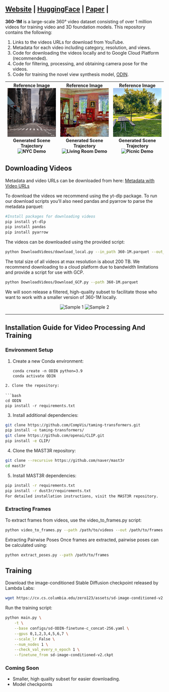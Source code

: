 
## [Website](https://mattwallingford.github.io/ODIN/) | [HuggingFace](https://huggingface.co/datasets/mwallingford/360-1M/tree/main) | [Paper](https://openreview.net/pdf?id=otxOtsWCMb) | 

**360-1M** is a large-scale 360° video dataset consisting of over 1 million videos for training video and 3D foundation models. This repository contains the following:
1. Links to the videos URLs for download from YouTube.
2. Metadata for each video including category, resolution, and views. 
2. Code for downloading the videos locally and to Google Cloud Platform (recommended).
3. Code for filtering, processing, and obtaining camera pose for the videos.
4. Code for training the novel view synthesis model, [ODIN](https://openreview.net/pdf?id=otxOtsWCMb).
   
| **Reference Image**<br><img src="https://raw.githubusercontent.com/MattWallingford/ODIN/main/nyc-256x256.png" width="256" alt="NYC Reference" /><br>**Generated Scene Trajectory**<br><img src="https://raw.githubusercontent.com/MattWallingford/ODIN/main/nyc4.gif" width="256" alt="NYC Demo" /> | **Reference Image**<br><img src="https://raw.githubusercontent.com/MattWallingford/ODIN/main/livingroom-256x256.jpg" width="256" alt="Living Room Reference" /><br>**Generated Scene Trajectory**<br><img src="https://raw.githubusercontent.com/MattWallingford/ODIN/main/living_room_zoom.gif" width="256" alt="Living Room Demo" /> | **Reference Image**<br><img src="https://raw.githubusercontent.com/MattWallingford/ODIN/main/picnic-256x256.png" width="256" alt="Picnic Reference" /><br>**Generated Scene Trajectory**<br><img src="https://raw.githubusercontent.com/MattWallingford/ODIN/main/picnic2.gif" width="256" alt="Picnic Demo" /> |
| --- | --- | --- |

## Downloading Videos
Metadata and video URLs can be downloaded from here: [Metadata with Video URLs](https://huggingface.co/datasets/mwallingford/360-1M/tree/main) 

To download the videos we recommend using the yt-dlp package. To run our download scripts you'll also need pandas and pyarrow to parse the metadata parquet:
```bash
#Install packages for downloading videos
pip install yt-dlp
pip install pandas
pip install pyarrow
```

The videos can be downloaded using the provided script:
```bash
python DownloadVideos/download_local.py --in_path 360-1M.parquet --out_dir /path/to/videos
```

The total size of all videos at max resolution is about 200 TB. We recommend downloading to a cloud platform due to bandwidth limitations and provide a script for use with GCP.

```bash
python DownloadVideos/Download_GCP.py --path 360-1M.parquet
```

We will soon release a filtered, high-quality subset to facilitate those who want to work with a smaller version of 360-1M locally. 


<p align="center">
  <img src="https://raw.githubusercontent.com/MattWallingford/ODIN/main/sample_top.gif" width="410" alt="Sample 1" />
  <img src="https://raw.githubusercontent.com/MattWallingford/ODIN/main/sample_bot.gif" width="410" alt="Sample 2" />
</p>


---

## Installation Guide for Video Processing And Training

### Environment Setup
1. Create a new Conda environment:
   ```
   conda create -n ODIN python=3.9
   conda activate ODIN
```
2. Clone the repository:

```bash
cd ODIN
pip install -r requirements.txt
```
3. Install additional dependencies:

```bash
git clone https://github.com/CompVis/taming-transformers.git
pip install -e taming-transformers/
git clone https://github.com/openai/CLIP.git
pip install -e CLIP/
```

4. Clone the MAST3R repository:
```bash
git clone --recursive https://github.com/naver/mast3r
cd mast3r
```
5. Install MAST3R dependencies:

```bash
pip install -r requirements.txt
pip install -r dust3r/requirements.txt
For detailed installation instructions, visit the MAST3R repository.
```


### Extracting Frames
To extract frames from videos, use the video_to_frames.py script:


```bash
python video_to_frames.py --path /path/to/videos --out /path/to/frames
```

Extracting Pairwise Poses
Once frames are extracted, pairwise poses can be calculated using:

```bash
python extract_poses.py --path /path/to/frames
```

## Training
Download the image-conditioned Stable Diffusion checkpoint released by Lambda Labs:

```bash
wget https://cv.cs.columbia.edu/zero123/assets/sd-image-conditioned-v2.ckpt
```
Run the training script:

```bash
python main.py \
    -t \
    --base configs/sd-ODIN-finetune-c_concat-256.yaml \
    --gpus 0,1,2,3,4,5,6,7 \
    --scale_lr False \
    --num_nodes 1 \
    --check_val_every_n_epoch 1 \
    --finetune_from sd-image-conditioned-v2.ckpt
```
### Coming Soon
- Smaller, high quality subset for easier downloading.
- Model checkpoints
